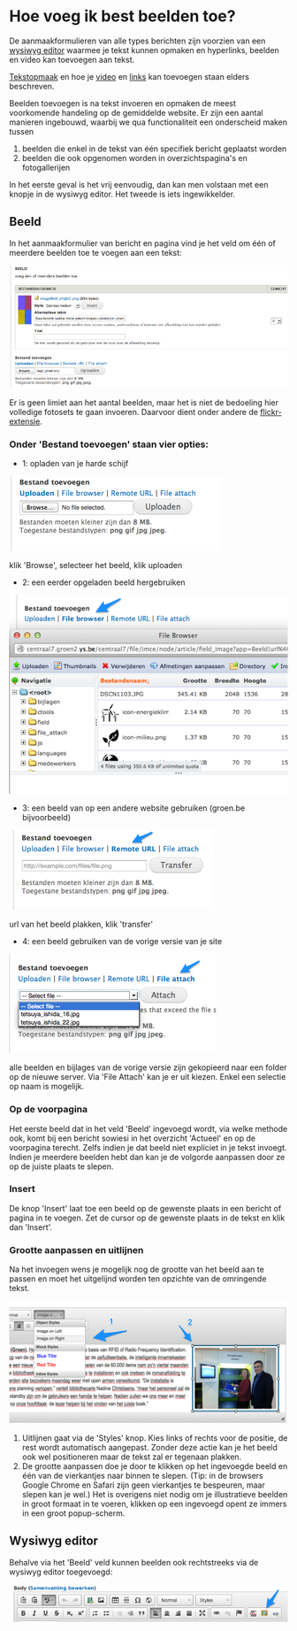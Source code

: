 # Hoe voeg ik best beelden toe?

De aanmaakformulieren van alle types berichten zijn voorzien van een [wysiwyg editor](https://nl.wikipedia.org/wiki/Wysiwyg) waarmee je tekst kunnen opmaken en hyperlinks, beelden en video kan toevoegen aan tekst. 

[Tekstopmaak](../standaard/wysiwyg_editor.md) en hoe je  [video](video_toevoegen.md) en [links](links_toevoegen.md) kan toevoegen staan elders beschreven. 

Beelden toevoegen is na tekst invoeren en opmaken de meest voorkomende handeling op de gemiddelde website. Er zijn een aantal manieren ingebouwd, waarbij we qua functionaliteit een onderscheid maken tussen

1. beelden die enkel in de tekst van één specifiek bericht geplaatst worden
2. beelden die ook opgenomen worden in overzichtspagina's en fotogallerijen

In het eerste geval is het vrij eenvoudig, dan kan men volstaan met een knopje in de wysiwyg editor. Het tweede is iets ingewikkelder.

## Beeld

In het aanmaakformulier van bericht en pagina vind je het  veld om één of meerdere beelden toe te voegen aan een tekst:
	
![](../beelden/beelden_toevoegen_beeld.png)

Er is geen limiet aan het aantal beelden, maar het is niet de bedoeling hier volledige fotosets te gaan invoeren. Daarvoor dient onder andere de [flickr-extensie](../extensies/flickr.md). 

### Onder  'Bestand toevoegen' staan vier opties:

* 1: opladen van je harde schijf

![](../beelden/beelden_toevoegen_upload.png)

klik 'Browse', selecteer het beeld, klik uploaden

* 2: een eerder opgeladen beeld hergebruiken

![](../beelden/beelden_toevoegen_filebrowser.png)

* 3: een beeld van op een andere website gebruiken (groen.be bijvoorbeeld)

![](../beelden/beelden_toevoegen_remote.png)

url van het beeld plakken, klik 'transfer'

* 4: een beeld gebruiken van de vorige versie van je site

![](../beelden/beelden_toevoegen_file_attach.png)

alle beelden en bijlages van de vorige versie zijn gekopieerd naar een folder op de nieuwe server. Via 'File Attach' kan je er uit kiezen. Enkel een selectie op naam is mogelijk.

### Op de voorpagina

Het eerste beeld dat in het veld 'Beeld' ingevoegd wordt, via welke methode ook, komt bij een bericht sowiesi in het overzicht 'Actueel' en op de voorpagina terecht. Zelfs indien je dat beeld niet expliciet in je tekst invoegt. Indien je meerdere beelden hebt dan kan je de volgorde aanpassen door ze op de juiste plaats te slepen. 

### Insert

De knop 'Insert' laat toe een beeld op de gewenste plaats in een bericht of pagina in te voegen.  Zet de cursor op de gewenste plaats in de tekst en klik dan 'Insert'.

### Grootte aanpassen en uitlijnen

Na het invoegen wens je mogelijk nog de grootte van het beeld aan te passen en moet het uitgelijnd worden ten opzichte van de omringende tekst. 

![](../beelden/beelden_toevoegen_uitlijnen.png)

1. Uitlijnen gaat via de 'Styles' knop. Kies links of rechts voor de positie,  de rest wordt automatisch aangepast. Zonder deze actie kan je het beeld ook wel positioneren maar de tekst zal er tegenaan plakken.
2. De grootte aanpassen doe je door te klikken op het ingevoegde beeld en één van de vierkantjes naar binnen te slepen. (Tip: in de browsers Google Chrome en Safari zijn geen vierkantjes te bespeuren, maar slepen kan je wel.) 
Het is overigens niet nodig om je illustratieve beelden in groot formaat in te voeren, klikken op een ingevoegd opent ze immers in een groot popup-scherm.

## Wysiwyg editor

Behalve via het 'Beeld' veld kunnen beelden ook rechtstreeks via de wysiwyg editor toegevoegd: 

![](../beelden/beelden_toevoegen_wysiwyg.png)


